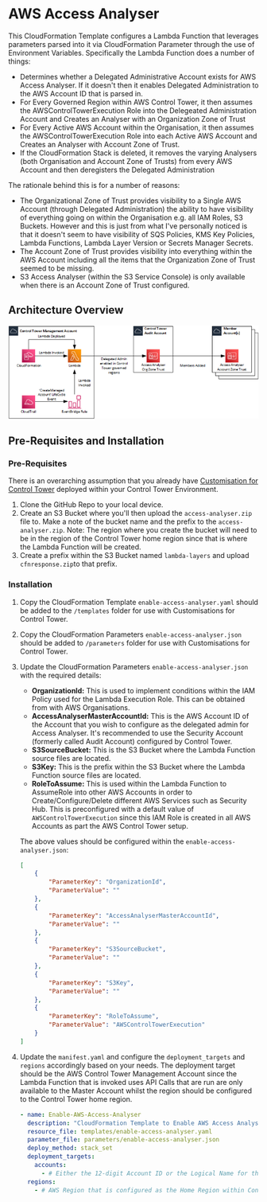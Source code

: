 # AWS Access Analyser

This CloudFormation Template configures a Lambda Function that leverages parameters parsed into it via CloudFormation Parameter through the use of Environment Variables.  Specifically the Lambda Function does a number of things:
* Determines whether a Delegated Administrative Account exists for AWS Access Analyser.  If it doesn't then it enables Delegated Administration to the AWS Account ID that is parsed in.
* For Every Governed Region within AWS Control Tower, it then assumes the AWSControlTowerExecution Role into the Delegeated Administration Account and Creates an Analyser with an Organization Zone of Trust
* For Every Active AWS Account within the Organisation, it then assumes the AWSControlTowerExecution Role into each Active AWS Account and Creates an Analyser with Account Zone of Trust.
* If the CloudFormation Stack is deleted, it removes the varying Analysers (both Organisation and Account Zone of Trusts) from every AWS Account and then deregisters the Delegated Administration

The rationale behind this is for a number of reasons:
* The Organizational Zone of Trust provides visibility to a Single AWS Account (through Delegated Administration) the ability to have visibility of everything going on within the Organisation e.g. all IAM Roles, S3 Buckets.  However and this is just from what I've personally noticed is that it doesn't seem to have visibility of SQS Policies, KMS Key Policies, Lambda Functions, Lambda Layer Version or Secrets Manager Secrets.
* The Account Zone of Trust provides visibility into everything within the AWS Account including all the items that the Organization Zone of Trust seemed to be missing.
* S3 Access Analyser (within the S3 Service Console) is only available when there is an Account Zone of Trust configured.

## Architecture Overview

![alt](./diagrams/aws-access-analyser.png)

## Pre-Requisites and Installation

### Pre-Requisites

There is an overarching assumption that you already have [Customisation for Control Tower](https://aws.amazon.com/solutions/implementations/customizations-for-aws-control-tower/) deployed within your Control Tower Environment.

1.  Clone the GitHub Repo to your local device.
2.  Create an S3 Bucket where you'll then upload the `access-analyser.zip` file to. Make a note of the bucket name and the prefix to the `access-analyser.zip`. Note: The region where you create the bucket will need to be in the region of the Control Tower home region since that is where the Lambda Function will be created.
3.  Create a prefix within the S3 Bucket named `lambda-layers` and upload `cfnresponse.zip`to that prefix.

### Installation

1.  Copy the CloudFormation Template `enable-access-analyser.yaml` should be added to the `/templates` folder for use with Customisations for Control Tower.
2.  Copy the CloudFormation Parameters `enable-access-analyser.json` should be added to `/parameters` folder for use with Customisations for Control Tower.
3.  Update the CloudFormation Parameters `enable-access-analyser.json` with the required details:
    * **OrganizationId:** This is used to implement conditions within the IAM Policy used for the Lambda Execution Role. This can be obtained from with AWS Organisations.
    * **AccessAnalyserMasterAccountId:** This is the AWS Account ID of the Account that you wish to configure as the delegated admin for Access Analyser.  It's recommended to use the Security Account (formerly called Audit Account) configured by Control Tower.
    * **S3SourceBucket:** This is the S3 Bucket where the Lambda Function source files are located. 
    * **S3Key:** This is the prefix within the S3 Bucket where the Lambda Function source files are located. 
    * **RoleToAssume:** This is used within the Lambda Function to AssumeRole into other AWS Accounts in order to Create/Configure/Delete different AWS Services such as Security Hub.  This is preconfigured with a default value of `AWSControlTowerExecution` since this IAM Role is created in all AWS Accounts as part the AWS Control Tower setup.

    The above values should be configured within the `enable-access-analyser.json`:

    ```json
    [
        {
            "ParameterKey": "OrganizationId",
            "ParameterValue": ""
        },
        {
            "ParameterKey": "AccessAnalyserMasterAccountId",
            "ParameterValue": ""
        },  
        {
            "ParameterKey": "S3SourceBucket",
            "ParameterValue": ""
        },
        {
            "ParameterKey": "S3Key",
            "ParameterValue": ""
        },
        {
            "ParameterKey": "RoleToAssume",
            "ParameterValue": "AWSControlTowerExecution"
        }
    ]
    ```

4.  Update the `manifest.yaml` and configure the `deployment_targets` and `regions` accordingly based on your needs. The deployment target should be the AWS Control Tower Management Account since the Lambda Function that is invoked uses API Calls that are run are only available to the Master Account whilst the region should be configured to the Control Tower home region.

    ```yaml 
    - name: Enable-AWS-Access-Analyser
      description: "CloudFormation Template to Enable AWS Access Analyser for the Organization"
      resource_file: templates/enable-access-analyser.yaml
      parameter_file: parameters/enable-access-analyser.json
      deploy_method: stack_set
      deployment_targets:
        accounts:
          - # Either the 12-digit Account ID or the Logical Name for the Control Tower Management Account
      regions:
        - # AWS Region that is configured as the Home Region within Control Tower
    ```